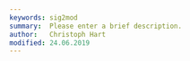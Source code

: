```yaml
---
keywords: sig2mod
summary:  Please enter a brief description.
author:   Christoph Hart
modified: 24.06.2019
---
```

  
